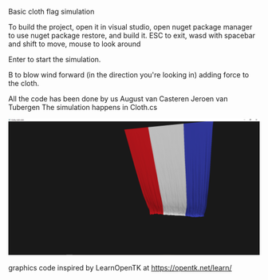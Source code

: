 Basic cloth flag simulation

To build the project, open it in visual studio, open nuget package manager to use nuget package restore, and build it. ESC to exit, wasd with spacebar and shift to move, mouse to look around

Enter to start the simulation.

B to blow wind forward (in the direction you're looking in) adding force to the cloth.

All the code has been done by us
August van Casteren
Jeroen van Tubergen
The simulation happens in Cloth.cs

![img](https://raw.githubusercontent.com/augustvc/GPP/main/ClothSimImage.png)

graphics code inspired by LearnOpenTK at https://opentk.net/learn/